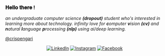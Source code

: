 ### 𝐇𝐞𝐥𝐥𝐨 𝐭𝐡𝐞𝐫𝐞 !

_an undergraduate computer science **(dropout)** student who's interested in learning more about technology. infinity love for **c**omputer **v**ision **(cv)** and **n**atural **l**anguage **p**rocessing **(nlp)** using ai/deep learning._

[@crispengari](https://crispengari-ac2c8.web.app/)

<!-- **_graphql && pytorch enthusiast_** -->

<!-- <p align="center">
  <img src="https://github.com/CrispenGari/CrispenGari/blob/main/cover.jpeg" alt="cover" width="100%"/>
</p> -->
<!--
```js
const quote = () => {
  return `Everything should be made as simple as possible, but not simpler — ALBERT EINSTEIN`;
};
quote();
```
-->
<!--
```js
(() => {
  console.log(
    "an undergraduate **(dropout)** computer science student who's interested in learning more about technology. Infinity love for Computer Vision and Natural Language Processing using AI/Deep Learning and Full stack development using different techs."
  );
})();
```
-->
<p align="center">
<a href="https://www.linkedin.com/in/crispen-gari-34437720b" target="_blank"><img src="https://img.shields.io/badge/LinkedIn-%230077B5.svg?&style=flat-square&logo=linkedin&logoColor=white" alt="LinkedIn"></a>
<a href="https://www.instagram.com/crispen_gari_/" target="_blank"><img src="https://img.shields.io/badge/Instagram-%23E4405F.svg?&style=flat-square&logo=instagram&logoColor=white" alt="Instagram"></a>
<a href="https://www.facebook.com/crispengari" target="_blank"><img src="https://img.shields.io/badge/Facebook-%231877F2.svg?&style=flat-square&logo=facebook&logoColor=white" alt="Facebook"></a>
</p>

<!-- #### ✨ GitHub Stats ✨

<img align="center" width="100%" src="https://github-readme-stats.vercel.app/api/top-langs/?username=CrispenGari&layout=compact&langs_count=6&theme=dark" alt="Top Languages"/>
 -->
<!--
#### Languages and Frameworks

![Python](https://img.shields.io/badge/-Python-000?&logo=Python)
![JavaScript](https://img.shields.io/badge/-JavaScript-000?&logo=JavaScript)
![TypeScript](https://img.shields.io/badge/-TypeScript-000?&logo=TypeScript)
![C++](https://img.shields.io/badge/-C++-000?&logo=c%2b%2b&logoColor=00599C)
![Java](https://img.shields.io/badge/-Java-000?&logo=Java&logoColor=007396)
![C](https://img.shields.io/badge/-Clang-000?&logo=C)
![SQL](https://img.shields.io/badge/-SQL-000?&logo=MySQL)
![Vue.js](https://img.shields.io/badge/-Vue.js-000?&logo=Vue.js)
![Angular](https://img.shields.io/badge/-Angular-000?&logo=Angular)
![Next.js](https://img.shields.io/badge/-Next.js-000?&logo=Next.js)
![Webpack](https://img.shields.io/badge/-Webpack-000?&logo=Webpack)
![React](https://img.shields.io/badge/-React-000?&logo=React)
![MongoDB](https://img.shields.io/badge/-MongoDB-000?&logo=MongoDB)
![Firebase](https://img.shields.io/badge/-Firebase-000?&logo=Firebase)
![Redux](https://img.shields.io/badge/-Redux-000?&logo=Redux)
![pandas](https://img.shields.io/badge/-pandas-000?&logo=pandas)
![opencv](https://img.shields.io/badge/-opencv-000?&logo=opencv)
![TensorFlow](https://img.shields.io/badge/-tensorflow-000?&logo=tensorflow)
![numpy](https://img.shields.io/badge/-numpy-000?&logo=numpy)
![pytorch](https://img.shields.io/badge/-pytorch-000?&logo=pytorch)
![keras](https://img.shields.io/badge/-keras-000?&logo=keras)
![jupyter](https://img.shields.io/badge/-jupyter-000?&logo=jupyter)
![expo](https://img.shields.io/badge/-expo-000?&logo=expo)
![express](https://img.shields.io/badge/-express-000?&logo=express)
![sass](https://img.shields.io/badge/-sass-000?&logo=sass)
-->
<!--
```python
import json
from dataclasses import asdict, dataclass

@dataclass
class Crispen(object):
    languages   : tuple = ("Python", "JS", "TS", "C++", "Java", "C")
    databases   : tuple = ("MySQL", "MongoDB", "Firebase")
    ongoing     : tuple = ("Pytorch", "NLTK", "TensorFlow", "NLP", "Keras")
    most_used   : tuple = ("Matplotlib", "Numpy", "Scikit-Learn", "Opencv")
    web         : tuple = ("React", "Vue", "Webpack", "Angular")
    def me(self):
        return json.dumps(asdict(self), indent=2)
    def printMe(self):
        print(self.me())
    pass

crispen = Crispen()
crispen.printMe()
```
-->
<!--

```java
package com.company;

class FunnyFacts{
  private String [] likes = new String[3];
  public FunnyFacts(String [] likes){
    this.likes = likes;
    System.out.printf("✨I love %s + %s + %s ✨ \n", this.likes[0], this.likes[1], this.likes[2]);
  }
}

public class Main{
  public static void main(String[] args){
    String likes[] = new String[]{"coding", "eating", "repeating"};
    FunnyFacts funnyFacts = new FunnyFacts(likes);
  }
}
```

```ts
const languages: string[] = [
  "Java",
  "TypeScript",
  "C++",
  "C",
  "Python",
  "Node",
  "PHP",
];
const langs: T[] = languages.map((lang) => {
  return { lang: lang.toUpperCase() };
});
console.log(langs);
interface T {
  lang?: string;
}
```

```c++
#include <iostream>
#include <string>
using namespace std;

struct Quote{
   string name;
}quote;

class Main{
  private:
  public:
    Main(Quote quote);
  protected:
}main_(quote);

Main::Main(Quote quote){
      quote.name = "Eating API's as breakfast preparing for Intelligence and Learning.";
      cout<<quote.name <<endl;
}
int main(void){}
```
-->
<!--
#### ✨ GitHub Stats ✨

<a href="https://github.com/crispengari?tab=repositories"><img align="center" width="56%" src="https://github-readme-stats.vercel.app/api?username=crispengari&show_icons=true&count_private=true&include_all_commits=true&line_height=21&cache_seconds=1800&theme=dark" alt="Gari's github stats" /></a>
<a href="https://github.com/CrispenGari?tab=repositories"><img align="center" width="41%" src="https://github-readme-stats.vercel.app/api/top-langs/?username=CrispenGari&layout=compact&langs_count=6&theme=dark" alt="Top Languages"/></a>

#### Connect with me

|                                                                                                                                                                                                                                                                                             <a href="https://CrispenGari.github.io/"><img src="https://icon-library.net//images/icon-programmer/icon-programmer-14.jpg" width="150px" height="150px" /></a>                                                                                                                                                                                                                                                                                             |
| :-----------------------------------------------------------------------------------------------------------------------------------------------------------------------------------------------------------------------------------------------------------------------------------------------------------------------------------------------------------------------------------------------------------------------------------------------------------------------------------------------------------------------------------------------------------------------------------------------------------------------------------------------------------------------------------------------------------------------------------------------------: |
|                                                                                                                                                                                                                                                                                                                                                 **[Crispen Gari](https://crispengari-9acaa.web.app/)**                                                                                                                                                                                                                                                                                                                                                  |
| <a href="https://twitter.com/crispengari"><img src="https://i.ibb.co/kmgQVyW/twitter.png" width="32px" height="32px"></a> <a href="https://github.com/crispengari"><img src="https://cdn.iconscout.com/icon/free/png-256/github-108-438008.png" width="32px" height="32px"></a> <a href="https://www.facebook.com/crispengari"><img src="https://i.ibb.co/zmYNW4p/facebook.png" width="32px" height="32px"></a> <a href="https://www.linkedin.com/in/crispen-gari-34437720b/"><img src="https://i.ibb.co/Kx2GSrT/linkedin.png" width="32px" height="32px"></a> <a href="https://www.instagram.com/crispengari/"><img src="https://www.pngitem.com/pimgs/m/461-4618525_ig-small-instagram-logo-2019-hd-png-download.png" width="32px" height="32px"></a> |
-->
<!--
#### 2hrs of Code

<a href="https://github.com/CrispenGari/python-and-mongodb">
  <img align="center" src="https://github-readme-stats.vercel.app/api/pin/?username=CrispenGari&repo=python-and-mongodb&theme=dark" />
</a>
<a href="https://github.com/CrispenGari/days-of-python">
  <img align="center" src="https://github-readme-stats.vercel.app/api/pin/?username=CrispenGari&repo=days-of-python&theme=dark" />
</a>    
<a href="https://github.com/CrispenGari/Optical-Character-Recognition-Python">
  <img align="center" src="https://github-readme-stats.vercel.app/api/pin/?username=CrispenGari&repo=Optical-Character-Recognition-Python&theme=dark" />
</a>

<a href="https://github.com/CrispenGari/Sport-Engine-Next.ts">
  <img align="center" src="https://github-readme-stats.vercel.app/api/pin/?username=CrispenGari&repo=Sport-Engine-Next.ts&theme=dark" />
</a>

<a href="https://github.com/CrispenGari/github-users-vue3">
  <img align="center" src="https://github-readme-stats.vercel.app/api/pin/?username=CrispenGari&repo=github-users-vue3&theme=dark" />
</a>

<a href="https://github.com/CrispenGari/likeMe-App">
  <img align="center" src="https://github-readme-stats.vercel.app/api/pin/?username=CrispenGari&repo=likeMe-App&theme=dark" />
</a>
<a href="https://github.com/CrispenGari/RE-python">
  <img align="center" src="https://github-readme-stats.vercel.app/api/pin/?username=CrispenGari&repo=RE-python&theme=dark" />
</a>
<a href="https://github.com/CrispenGari/amazing-css">
  <img align="center" src="https://github-readme-stats.vercel.app/api/pin/?username=CrispenGari&repo=amazing-css&theme=dark" />
</a>

<br/>
</br>

<!-- <p align="center">
  <img src="https://github.com/CrispenGari/CrispenGari/blob/main/me.gif" width=400 height=340>
  <img src="https://github.com/CrispenGari/CrispenGari/blob/main/new.gif" height=340/>
</p> -->
